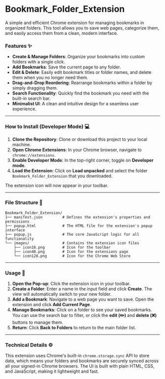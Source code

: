# Bookmark_Folder_Extension

A simple and efficient Chrome extension for managing bookmarks in organized folders. This tool allows you to save web pages, categorize them, and easily access them from a clean, modern interface.

### Features ✨

  * **Create & Manage Folders**: Organize your bookmarks into custom folders with a single click.
  * **Add Bookmarks**: Save the current page to any folder.
  * **Edit & Delete**: Easily edit bookmark titles or folder names, and delete them when you no longer need them.
  * **Drag-and-Drop Reordering**: Rearrange bookmarks within a folder by simply dragging them.
  * **Search Functionality**: Quickly find the bookmark you need with the built-in search bar.
  * **Minimalist UI**: A clean and intuitive design for a seamless user experience.

-----

### How to Install (Developer Mode) 💻

1.  **Clone the Repository**: Clone or download this project to your local machine.
2.  **Open Chrome Extensions**: In your Chrome browser, navigate to `chrome://extensions`.
3.  **Enable Developer Mode**: In the top-right corner, toggle on **Developer mode**.
4.  **Load the Extension**: Click on **Load unpacked** and select the folder `Bookmark_Folder_Extension` that you downloaded.

The extension icon will now appear in your toolbar.

-----

### File Structure 📁

```
Bookmark_Folder_Extension/
├── manifest.json         # Defines the extension's properties and permissions
├── popup.html            # The HTML file for the extension's popup interface
├── popup.js              # The core JavaScript logic for all functionality
└── images/               # Contains the extension icon files
    ├── icon16.png        # Icon for the toolbar
    ├── icon48.png        # Icon for the extensions page
    └── icon128.png       # Icon for the Chrome Web Store
```

-----

### Usage 📖

1.  **Open the Pop-up**: Click the extension icon in your toolbar.
2.  **Create a Folder**: Enter a name in the input field and click **Create**. The view will automatically switch to your new folder.
3.  **Add a Bookmark**: Navigate to a web page you want to save. Open the extension and click **Add Current Page**.
4.  **Manage Bookmarks**: Click on a folder to see your saved bookmarks. You can use the search bar to filter, or click the **edit (✏️)** and **delete (❌)** buttons to manage them.
5.  **Return**: Click **Back to Folders** to return to the main folder list.

-----

### Technical Details ⚙️

This extension uses Chrome's built-in `chrome.storage.sync` API to store data, which means your folders and bookmarks are securely synced across all your signed-in Chrome browsers. The UI is built with plain HTML, CSS, and JavaScript, making it lightweight and fast.
